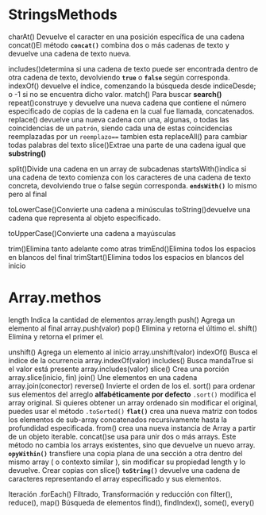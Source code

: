 
# StringsMethods

charAt() Devuelve el caracter en una posición específica de una cadena
concat()El método **`concat()`** combina dos o más cadenas de texto y devuelve una cadena de texto nueva.

includes()determina si una cadena de texto puede ser encontrada dentro de otra cadena de texto, devolviendo **`true`** o **`false`** según corresponda.
indexOf() devuelve el índice, comenzando la búsqueda desde indiceDesde; o -1 si no se encuentra dicho valor.
match() Para buscar **search()**
repeat()construye y devuelve una nueva cadena que contiene el número especificado de copias de la cadena en la cual fue llamada, concatenados.
replace() devuelve una nueva cadena con una, algunas, o todas las coincidencias de un `patrón`, siendo cada una de estas coincidencias reemplazadas por un `reemplazo==` tambien esta replaceAll() para cambiar todas palabras del texto
slice()Extrae una parte de una cadena igual que **substring()** 

split()Divide una cadena en un array de subcadenas
startsWith()indica si una cadena de texto comienza con los caracteres de una cadena de texto concreta, devolviendo true o false según corresponda. **`endsWith()`** lo mismo pero al final

toLowerCase()Convierte una cadena a minúsculas
toString()devuelve una cadena que representa al objeto especificado.

toUpperCase()Convierte una cadena a mayúsculas

trim()Elimina tanto adelante como atras
trimEnd()Elimina todos los espacios en blancos del final
trimStart()Elimina todos los espacios en blancos del inicio

# Array.methos

length Indica la cantidad de elementos array.length
push() Agrega un elemento al final array.push(valor)
pop() Elimina y retorna el último el.
shift() Elimina y retorna el primer el.

unshift() Agrega un elemento al inicio array.unshift(valor)
indexOf() Busca el índice de la ocurrencia array.indexOf(valor)
includes() Busca mandaTrue si el valor está presente array.includes(valor)
slice() Crea una porción array.slice(inicio, fin)
join() Une elementos en una cadena array.join(conector)
reverse() Invierte el orden de los el. 
sort() para ordenar sus elementos del arreglo **alfabéticamente por defecto** `.sort()` modifica el array original. Si quieres obtener un array ordenado sin modificar el original, puedes usar el método `.toSorted()`
**`flat()`** crea una nueva matriz con todos los elementos de sub-array concatenados recursivamente hasta la profundidad especificada.
from() crea una nueva instancia de Array a partir de un objeto iterable.
concat()se usa para unir dos o más arrays. Este método no cambia los arrays existentes, sino que devuelve un nuevo array.
**`opyWithin()`** transfiere una copia plana de una sección a otra dentro del mismo array ( o contexto similar ), sin modificar su propiedad length y lo devuelve.
Crear copias con slice()
**`toString()`** devuelve una cadena de caracteres representando el array especificado y sus elementos.

Iteración .forEach()
Filtrado, Transformación y reducción con filter(), reduce(), map()
Búsqueda de elementos find(), findIndex(), some(), every() 
